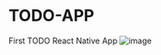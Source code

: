 # TODO-APP
First TODO React Native App 
![image](https://user-images.githubusercontent.com/63548286/152024437-15cd44e4-2dd0-4eb6-8b2d-a50177147ec3.png)
